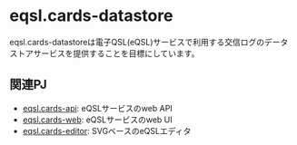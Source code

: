 # eqsl.cards-datastore

eqsl.cards-datastoreは電子QSL(eQSL)サービスで利用する交信ログのデータストアサービスを提供することを目標にしています。

## 関連PJ

- [eqsl.cards-api](https://github.com/ji1ddj/eqsl.cards-api): eQSLサービスのweb API
- [eqsl.cards-web](https://github.com/ji1ddj/eqsl.cards-web): eQSLサービスのweb UI
- [eqsl.cards-editor](https://github.com/ji1ddj/eqsl.cards-editor): SVGベースのeQSLエディタ
